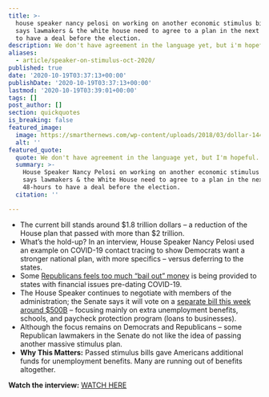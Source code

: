 ```yaml
---
title: >-
  house speaker nancy pelosi on working on another economic stimulus bill. she
  says lawmakers & the white house need to agree to a plan in the next 48-hours
  to have a deal before the election.
description: We don't have agreement in the language yet, but i'm hopeful.
aliases:
  - article/speaker-on-stimulus-oct-2020/
published: true
date: '2020-10-19T03:37:13+00:00'
publishDate: '2020-10-19T03:37:13+00:00'
lastmod: '2020-10-19T03:39:01+00:00'
tags: []
post_author: []
section: quickquotes
is_breaking: false
featured_image:
  image: https://smarthernews.com/wp-content/uploads/2018/03/dollar-1443244_1920.jpg
  alt: ''
featured_quote:
  quote: We don't have agreement in the language yet, but I'm hopeful.
  summary: >-
    House Speaker Nancy Pelosi on working on another economic stimulus bill. She
    says lawmakers & the White House need to agree to a plan in the next
    48-hours to have a deal before the election.
  citation: ''

---
```

*   The current bill stands around $1.8 trillion dollars – a reduction of the House plan that passed with more than $2 trillion.
*   What’s the hold-up? In an interview, House Speaker Nancy Pelosi used an example on COVID-19 contact tracing to show Democrats want a stronger national plan, with more specifics – versus deferring to the states.
*   Some [Republicans feels too much “bail out” money](\"https://www.nytimes.com/2020/10/15/us/politics/stimulus-talks-republicans.html\") is being provided to states with financial issues pre-dating COVID-19.
*   The House Speaker continues to negotiate with members of the administration; the Senate says it will vote on a [separate bill this week around $500B](\"https://www.cnbc.com/2020/10/18/pelosi-sets-48-hour-deadline-to-reach-coronavirus-stimulus-deal-before-election.html\") – focusing mainly on extra unemployment benefits, schools, and paycheck protection program (loans to businesses).
*   Although the focus remains on Democrats and Republicans – some Republican lawmakers in the Senate do not like the idea of passing another massive stimulus plan.
*   **Why This Matters:** Passed stimulus bills gave Americans additional funds for unemployment benefits. Many are running out of benefits altogether.

**Watch the interview:** [WATCH HERE](\"https://abcnews.go.com/Politics/dems-wh-48-hours-reach-stimulus-agreement-election/story?id=73672906\")